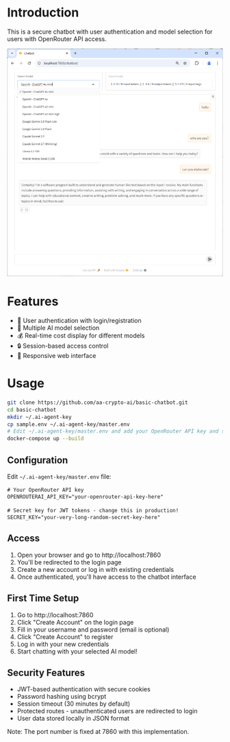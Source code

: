 # Introduction

This is a secure chatbot with user authentication and model selection for users with OpenRouter API access.

![Chatbot Demo](demo.png)

# Features

- 🔐 User authentication with login/registration
- 🤖 Multiple AI model selection
- 💰 Real-time cost display for different models
- 🔒 Session-based access control
- 📱 Responsive web interface

# Usage

```bash
git clone https://github.com/aa-crypto-ai/basic-chatbot.git
cd basic-chatbot
mkdir ~/.ai-agent-key
cp sample.env ~/.ai-agent-key/master.env
# Edit ~/.ai-agent-key/master.env and add your OpenRouter API key and secret key
docker-compose up --build
```

## Configuration

Edit `~/.ai-agent-key/master.env` file:

```env
# Your OpenRouter API key
OPENROUTERAI_API_KEY="your-openrouter-api-key-here"

# Secret key for JWT tokens - change this in production!
SECRET_KEY="your-very-long-random-secret-key-here"
```

## Access

1. Open your browser and go to http://localhost:7860
2. You'll be redirected to the login page
3. Create a new account or log in with existing credentials
4. Once authenticated, you'll have access to the chatbot interface

## First Time Setup

1. Go to http://localhost:7860
2. Click "Create Account" on the login page
3. Fill in your username and password (email is optional)
4. Click "Create Account" to register
5. Log in with your new credentials
6. Start chatting with your selected AI model!

## Security Features

- JWT-based authentication with secure cookies
- Password hashing using bcrypt
- Session timeout (30 minutes by default)
- Protected routes - unauthenticated users are redirected to login
- User data stored locally in JSON format

Note: The port number is fixed at 7860 with this implementation.
